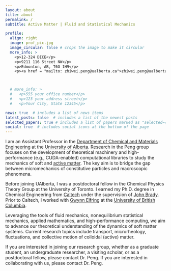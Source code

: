 ```yaml
---
layout: about
title: about
permalink: /
subtitle: Active Matter | Fluid and Statistical Mechanics

profile:
  align: right
  image: prof_pic.jpg
  image_circular: false # crops the image to make it circular
  more_info: >
    <p>12-324 DICE</p>
    <p>9211 116 Street NW</p>
    <p>Edmonton, AB, T6G 1H9</p>
    <p><a href = "mailto: zhiwei.peng@ualberta.ca">zhiwei.peng@ualberta.ca</a> </p>



  # more_info: >
  #   <p>555 your office number</p>
  #   <p>123 your address street</p>
  #   <p>Your City, State 12345</p>

news: true  # includes a list of news items
latest_posts: false  # includes a list of the newest posts
selected_papers: true # includes a list of papers marked as "selected={true}"
social: true  # includes social icons at the bottom of the page
---
```


I am an Assistant Professor in the [Department of Chemical and Materials Engineering](https://www.ualberta.ca/engineering/chemical-materials-engineering/index.html) at the [University of Alberta](https://www.ualberta.ca/index.html). Research in the Peng group focuses on the development of theoretical machinery and high-performance (e.g., CUDA-enabled) computational libraries to study the mechanics of soft and [active matter](https://en.wikipedia.org/wiki/Active_matter). The key aim is to bridge the gap between micromechanics of constitutive particles and macroscopic phenomena. 

Before joining UAlberta, I was a postdoctoral fellow in the Chemical Physics Theory Group at the University of Toronto. I earned my Ph.D. degree in Chemical Engineering from [Caltech](https://www.caltech.edu/) under the supervision of [John Brady](https://cce.caltech.edu/people/john-f-brady). Prior to Caltech, I worked with [Gwynn Elfring](https://soft.mech.ubc.ca/) at the [University of British Columbia](https://www.ubc.ca/).

Leveraging the tools of fluid mechanics, nonequilibrium statistical mechanics, applied mathematics, and high-performance computing, we aim to advance our theoretical understanding of the dynamics of soft matter systems. Current research topics include transport, microrheology, fluctuations, and collective motion of colloidal (active) matter. 

If you are interested in joining our research group, whether as a graduate student, an undergraduate researcher, a visiting scholar, or as a postdoctoral fellow, please contact Dr. Peng. If you are interested in collaborating with us, please contact Dr. Peng.



<!-- Write your biography here. Tell the world about yourself. Link to your favorite [subreddit](http://reddit.com). You can put a picture in, too. The code is already in, just name your picture `prof_pic.jpg` and put it in the `img/` folder.

Put your address / P.O. box / other info right below your picture. You can also disable any of these elements by editing `profile` property of the YAML header of your `_pages/about.md`. Edit `_bibliography/papers.bib` and Jekyll will render your [publications page](/al-folio/publications/) automatically.

Link to your social media connections, too. This theme is set up to use [Font Awesome icons](http://fortawesome.github.io/Font-Awesome/) and [Academicons](https://jpswalsh.github.io/academicons/), like the ones below. Add your Facebook, Twitter, LinkedIn, Google Scholar, or just disable all of them. -->

